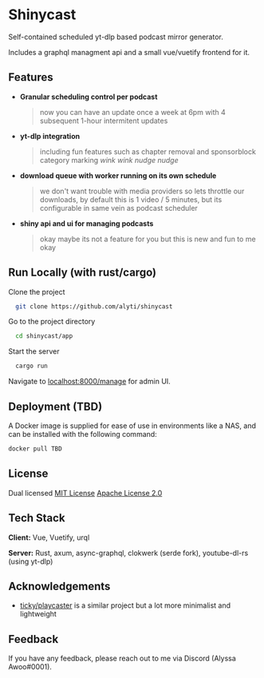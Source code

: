 # Shinycast

Self-contained scheduled yt-dlp based podcast mirror generator.

Includes a graphql managment api and a small vue/vuetify frontend for it.
## Features

- **Granular scheduling control per podcast**
    > now you can have an update once a week at 6pm with 4 subsequent 1-hour intermitent updates
- **yt-dlp integration**
    > including fun features such as chapter removal and sponsorblock category marking *wink wink nudge nudge*
- **download queue with worker running on its own schedule**
	> we don't want trouble with media providers so lets throttle our downloads, by default this is 1 video / 5 minutes, but its configurable in same vein as podcast scheduler
- **shiny api and ui for managing podcasts**
    > okay maybe its not a feature for you but this is new and fun to me okay


## Run Locally (with rust/cargo)

Clone the project

```bash
  git clone https://github.com/alyti/shinycast
```

Go to the project directory

```bash
  cd shinycast/app
```

Start the server

```bash
  cargo run
```

Navigate to [localhost:8000/manage](http://localhost:8000/manage) for admin UI.

## Deployment (TBD)

A Docker image is supplied for ease of use in environments like a NAS, and can be installed with the following command:

```sh
docker pull TBD
```
## License

Dual licensed
[MIT License](https://choosealicense.com/licenses/mit/)
[Apache License 2.0](https://choosealicense.com/licenses/apache-2.0/)
## Tech Stack

**Client:** Vue, Vuetify, urql

**Server:** Rust, axum, async-graphql, clokwerk (serde fork), youtube-dl-rs (using yt-dlp)

## Acknowledgements

 - [ticky/playcaster](https://github.com/ticky/playcaster) is a similar project but a lot more minimalist and lightweight
## Feedback

If you have any feedback, please reach out to me via Discord (Alyssa Awoo#0001).
